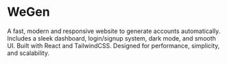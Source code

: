 # WeGen
A fast, modern and responsive website to generate accounts automatically. Includes a sleek dashboard, login/signup system, dark mode, and smooth UI. Built with React and TailwindCSS. Designed for performance, simplicity, and scalability.
